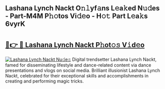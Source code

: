 ## Lashana Lynch Nackt O𝚗𝚕yf𝚊ns L𝚎a𝚔ed N𝚞𝚍es - Part-M4M P𝚑𝚘tos Vi𝚍𝚎o - H𝚘𝚝 Part L𝚎a𝚔s 6vyrK

# <h2><a href="http://kfddq2.oniu.top/?m=Lashana+Lynch+Nackt">🔗👉 🔴 Lashana Lynch Nackt P𝚑ot𝚘𝚜 V𝚒d𝚎o</a></h2>

[![Lashana Lynch Nackt Nu𝚍e𝚜](https://i.imgur.com/0qMVB7G.gif)](http://kfddq2.oniu.top/?m=Lashana+Lynch+Nackt)
Digital trendsetter Lashana Lynch Nackt, famed for disseminating lifestyle and dance-related content via dance presentations and vlogs on social media. Brilliant illusionist Lashana Lynch Nackt, celebrated for their exceptional skills and accomplishments in creating and performing magic tricks.  
